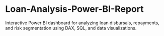 # Loan-Analysis-Power-BI-Report
Interactive Power BI dashboard for analyzing loan disbursals, repayments, and risk segmentation using DAX, SQL, and data visualizations.
